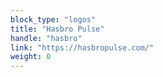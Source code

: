 ```yaml
---
block_type: "logos"
title: "Hasbro Pulse"
handle: "hasbro"
link: "https://hasbropulse.com/"
weight: 0
---
```

